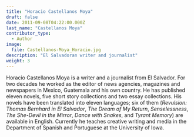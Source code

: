 ```yaml
---
title: "Horacio Castellanos Moya"
draft: false
date: 2011-09-08T04:22:00.000Z
last_name: "Castellanos Moya"
contributor_type:
  - Author
image:
  file: Castellanos-Moya_Horacio.jpg
description: "El Salvadoran writer and journalist"
weight: 3
---
```


Horacio Castellanos Moya is a writer and a journalist from El Salvador. For two decades he worked as the editor of news agencies, magazines and newspapers in Mexico, Guatemala and his own country. He has published eleven novels, five short story collections and two essay collections. His novels have been translated into eleven languages; six of them (_Revulsion: Thomas Bernhard in El Salvador_, _The Dream of My Return_, _Senselessness_, _The She-Devil in the Mirror_, _Dance with Snakes_, and _Tyrant Memory_) are available in English. Currently he teaches creative writing and media in the Department of Spanish and Portuguese at the University of Iowa.

